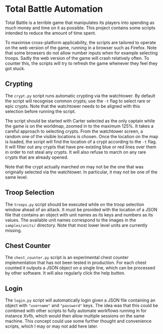 # Total Battle Automation

Total Battle is a terrible game that manipulates its players into spending as much money and time on it as possible.
This project contains some scripts intended to reduce the amount of time spent.

To maximise cross-platform applicability, the scripts are tailored to operate on the web version of the game, running in a browser such as Firefox.
Note that some browsers do not allow number inputs when for example selecting troops.
Sadly the web version of the game will crash relatively often.
To counter this, the scripts will try to refresh the game whenever they feel they got stuck.

## Crypting

The `crypt.py` script runs automatic crypting via the watchtower.
By default the script will recognise common crypts; use the `-t` flag to select rare or epic crypts.
Note that the watchtower needs to be aligned with this selection before running the script.

The script should be started with Carter selected as the only captain while the game is on the worldmap, zoomed in to the maximum 125%.
It takes a careful approach to selecting crypts.
From the watchtower screen, a random one of the visible locations is chosen.
Once the location on the map is loaded, the script will find the location of a crypt according to the `-t` flag.
It will filter out any crypts that have pre-existing blue or red lines over them in order to not steal any crypts.
It will also refuse to march on any rare crypts that are already opened.

Note that the crypt actually marched on may not be the one that was originally selected via the watchtower.
In particular, it may not be one of the same level.

## Troop Selection

The `troops.py` script should be executed while on the troop selection window ahead of an attack.
It must be provided with the location of a JSON file that contains an object with unit names as its keys and numbers as its values.
The available unit names correspond to the images in the `samples/units/` directory.
Note that most lower level units are currently missing.

## Chest Counter

The `chest_counter.py` script is an experimental chest counter implementation that has not been tested in production.
For each chest counted it outputs a JSON object on a single line, which can be processed by other software.
It will also regularly click the help button.

## Login

The `login.py` script will automatically login given a JSON file containing an object with `"username"` and `"password"` keys.
The idea was that this could be combined with other scripts to fully automate workflows running in for instance Xvfb, which would then allow multiple sessions on the same machine.
This concept could use some further thought and convenience scripts, which I may or may not add here later.
